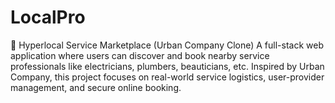 # LocalPro

🔧 Hyperlocal Service Marketplace (Urban Company Clone)
A full-stack web application where users can discover and book nearby service professionals like electricians, plumbers, beauticians, etc. Inspired by Urban Company, this project focuses on real-world service logistics, user-provider management, and secure online booking.
